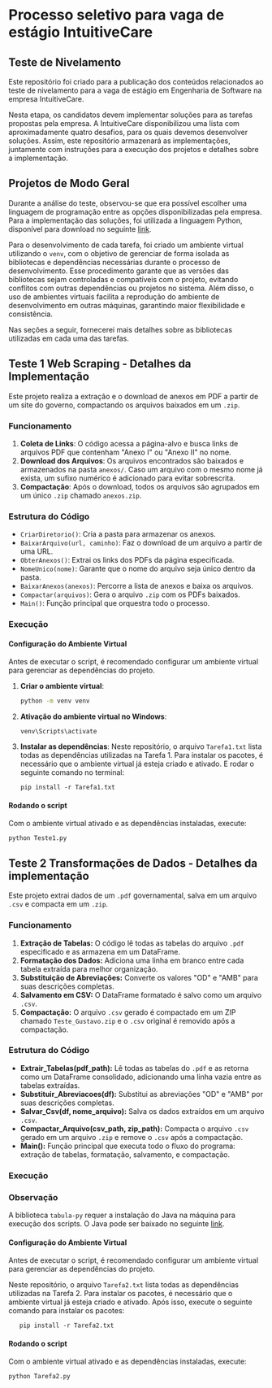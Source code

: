# Processo seletivo para vaga de estágio IntuitiveCare

## Teste de Nivelamento 
Este repositório foi criado para a publicação dos conteúdos relacionados ao teste de nivelamento para a vaga de estágio em Engenharia de Software na empresa IntuitiveCare.

Nesta etapa, os candidatos devem implementar soluções para as tarefas propostas pela empresa. A IntuitiveCare disponibilizou uma lista com aproximadamente quatro desafios, para os quais devemos desenvolver soluções. Assim, este repositório armazenará as implementações, juntamente com instruções para a execução dos projetos e detalhes sobre a implementação.

## Projetos de Modo Geral 
Durante a análise do teste, observou-se que era possível escolher uma linguagem de programação entre as opções disponibilizadas pela empresa. Para a implementação das soluções, foi utilizada a linguagem Python, disponível para download no seguinte [link](https://www.python.org/downloads/).

Para o desenvolvimento de cada tarefa, foi criado um ambiente virtual utilizando o `venv`, com o objetivo de gerenciar de forma isolada as bibliotecas e dependências necessárias durante o processo de desenvolvimento. Esse procedimento garante que as versões das bibliotecas sejam controladas e compatíveis com o projeto, evitando conflitos com outras dependências ou projetos no sistema. Além disso, o uso de ambientes virtuais facilita a reprodução do ambiente de desenvolvimento em outras máquinas, garantindo maior flexibilidade e consistência.

Nas seções a seguir, fornecerei mais detalhes sobre as bibliotecas utilizadas em cada uma das tarefas.


##  Teste 1 Web Scraping - Detalhes da Implementação  
Este projeto realiza a extração e o download de anexos em PDF a partir de um site do governo, compactando os arquivos baixados em um `.zip`.  

### Funcionamento  
1. **Coleta de Links**: O código acessa a página-alvo e busca links de arquivos PDF que contenham "Anexo I" ou "Anexo II" no nome.  
2. **Download dos Arquivos**: Os arquivos encontrados são baixados e armazenados na pasta `anexos/`. Caso um arquivo com o mesmo nome já exista, um sufixo numérico é adicionado para evitar sobrescrita.  
3. **Compactação**: Após o download, todos os arquivos são agrupados em um único `.zip` chamado `anexos.zip`.  

### Estrutura do Código  
- `CriarDiretorio()`: Cria a pasta para armazenar os anexos.  
- `BaixarArquivo(url, caminho)`: Faz o download de um arquivo a partir de uma URL.  
- `ObterAnexos()`: Extrai os links dos PDFs da página especificada.  
- `NomeUnico(nome)`: Garante que o nome do arquivo seja único dentro da pasta.  
- `BaixarAnexos(anexos)`: Percorre a lista de anexos e baixa os arquivos.  
- `Compactar(arquivos)`: Gera o arquivo `.zip` com os PDFs baixados.  
- `Main()`: Função principal que orquestra todo o processo.  

### Execução  
#### Configuração do Ambiente Virtual  

Antes de executar o script, é recomendado configurar um ambiente virtual para gerenciar as dependências do projeto.  

1. **Criar o ambiente virtual**:
   
   ```sh
   python -m venv venv
   ```
2. **Ativação do ambiente virtual no Windows**:
     ```
     venv\Scripts\activate
   ```
3. **Instalar as dependências**:
   Neste repositório, o arquivo `Tarefa1.txt` lista todas as dependências utilizadas na Tarefa 1. Para instalar os pacotes, é necessário que o ambiente virtual já esteja criado e ativado. E rodar o seguinte comando no  terminal:

   ```
   pip install -r Tarefa1.txt
   ```
   
#### Rodando o script
  Com o ambiente virtual ativado e as dependências instaladas, execute:
  ```
  python Teste1.py
  ```

## Teste 2 Transformações de Dados -  Detalhes da implementação

Este projeto extrai dados de um `.pdf` governamental, salva em um arquivo `.csv` e compacta em um `.zip`.  



### Funcionamento  

1. **Extração de Tabelas:** O código lê todas as tabelas do arquivo `.pdf` especificado e as armazena em um DataFrame.  
2. **Formatação dos Dados:** Adiciona uma linha em branco entre cada tabela extraída para melhor organização.  
3. **Substituição de Abreviações:** Converte os valores "OD" e "AMB" para suas descrições completas.  
4. **Salvamento em CSV:** O DataFrame formatado é salvo como um arquivo `.csv`.  
5. **Compactação:** O arquivo `.csv` gerado é compactado em um ZIP chamado `Teste_Gustavo.zip` e o `.csv` original é removido após a compactação.
   

### Estrutura do Código  

- **Extrair_Tabelas(pdf_path):** Lê todas as tabelas do `.pdf` e as retorna como um DataFrame consolidado, adicionando uma linha vazia entre as tabelas extraídas.  
- **Substituir_Abreviacoes(df):** Substitui as abreviações "OD" e "AMB" por suas descrições completas.  
- **Salvar_Csv(df, nome_arquivo):** Salva os dados extraídos em um arquivo  `.csv`.  
- **Compactar_Arquivo(csv_path, zip_path):** Compacta o arquivo `.csv` gerado em um arquivo `.zip` e remove o `.csv` após a compactação.  
- **Main():** Função principal que executa todo o fluxo do programa: extração de tabelas, formatação, salvamento, e compactação.
  
### Execução
### Observação  
A biblioteca `tabula-py` requer a instalação do Java na máquina para execução dos scripts. O Java pode ser baixado no seguinte [link](https://www.java.com/pt-BR/download/).
#### Configuração do Ambiente Virtual  

Antes de executar o script, é recomendado configurar um ambiente virtual para gerenciar as dependências do projeto.  

Neste repositório, o arquivo `Tarefa2.txt` lista todas as dependências utilizadas na Tarefa 2. Para instalar os pacotes, é necessário que o ambiente virtual já esteja criado e ativado. Após isso, execute o seguinte comando para instalar os pacotes:

```
   pip install -r Tarefa2.txt
```


#### Rodando o script
  Com o ambiente virtual ativado e as dependências instaladas, execute:
  ```
  python Tarefa2.py
  ```


